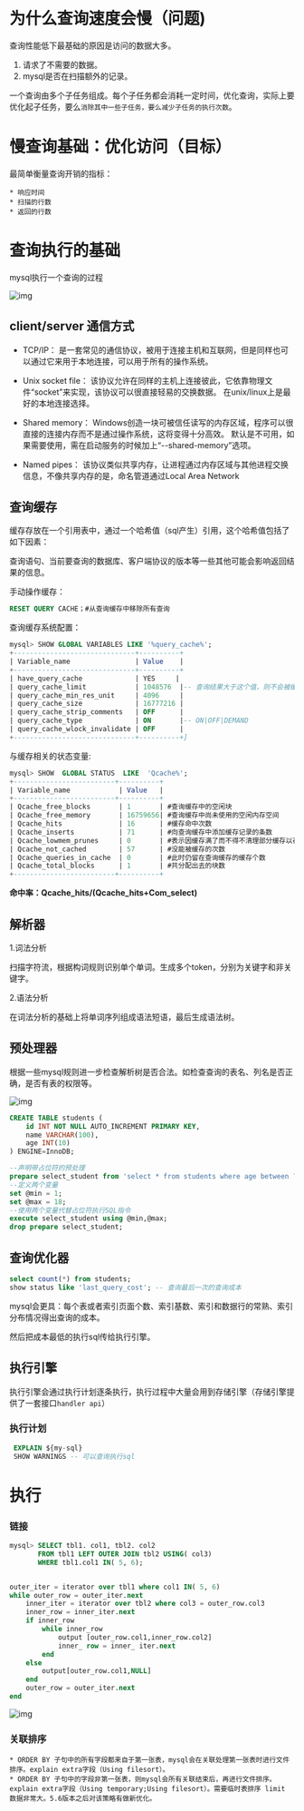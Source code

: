 # 为什么查询速度会慢（问题)

查询性能低下最基础的原因是访问的数据大多。

1. 请求了不需要的数据。
2. mysql是否在扫描额外的记录。

一个查询由多个子任务组成。每个子任务都会消耗一定时间，优化查询，实际上要优化起子任务，要么`消除其中一些子任务，要么减少子任务的执行次数`。



# 慢查询基础：优化访问（目标）

最简单衡量查询开销的指标：

	* 响应时间
	* 扫描的行数
	* 返回的行数



# 查询执行的基础

mysql执行一个查询的过程



![img](https://raw.githubusercontent.com/pujie147/nouk-doc/master/mysql/images/20191204191659238.png)

## client/server 通信方式

* TCP/IP：
  是一套常见的通信协议，被用于连接主机和互联网，但是同样也可以通过它来用于本地连接，可以用于所有的操作系统。

* Unix socket file：
  该协议允许在同样的主机上连接彼此，它依靠物理文件“socket”来实现，该协议可以很直接轻易的交换数据。
  在unix/linux上是最好的本地连接选择。

* Shared memory：
  Windows创造一块可被信任读写的内存区域，程序可以很直接的连接内存而不是通过操作系统，这将变得十分高效。
  默认是不可用，如果需要使用，需在启动服务的时候加上“--shared-memory”选项。

* Named pipes：
  该协议类似共享内存，让进程通过内存区域与其他进程交换信息，不像共享内存的是，命名管道通过Local Area Network

## 查询缓存

缓存存放在一个引用表中，通过一个哈希值（sql产生）引用，这个哈希值包括了如下因素：

查询语句、当前要查询的数据库、客户端协议的版本等一些其他可能会影响返回结果的信息。

手动操作缓存：

```sql
RESET QUERY CACHE；#从查询缓存中移除所有查询
```

查询缓存系统配置：

```sql
mysql> SHOW GLOBAL VARIABLES LIKE '%query_cache%';
+------------------------------+----------+
| Variable_name                | Value    |
+------------------------------+----------+
| have_query_cache             | YES     |      
| query_cache_limit            | 1048576  |-- 查询结果大于这个值，则不会被缓存。单位Bytes
| query_cache_min_res_unit     | 4096     |
| query_cache_size             | 16777216 |
| query_cache_strip_comments   | OFF      |
| query_cache_type             | ON       |-- ON|OFF|DEMAND
| query_cache_wlock_invalidate | OFF      |
+------------------------------+----------+]
```

与缓存相关的状态变量:

```sql
mysql> SHOW  GLOBAL STATUS  LIKE  'Qcache%';
+-------------------------+----------+
| Variable_name            | Value   |
+-------------------------+----------+
| Qcache_free_blocks       | 1       | #查询缓存中的空闲块
| Qcache_free_memory       | 16759656| #查询缓存中尚未使用的空闲内存空间
| Qcache_hits              | 16      | #缓存命中次数
| Qcache_inserts           | 71      | #向查询缓存中添加缓存记录的条数
| Qcache_lowmem_prunes     | 0       | #表示因缓存满了而不得不清理部分缓存以存储新的缓存，这样操作的次数。若此数值过大，则表示缓存空间太小了。
| Qcache_not_cached        | 57      | #没能被缓存的次数
| Qcache_queries_in_cache  | 0       | #此时仍留在查询缓存的缓存个数
| Qcache_total_blocks      | 1       | #共分配出去的块数
+-------------------------+----------+
```

**命中率：Qcache_hits/(Qcache_hits+Com_select)**



## 解析器

1.词法分析

扫描字符流，根据构词规则识别单个单词。生成多个token，分别为关键字和非关键字。

2.语法分析

在词法分析的基础上将单词序列组成语法短语，最后生成语法树。



## 预处理器



根据一些mysql规则进一步检查解析树是否合法。如检查查询的表名、列名是否正确，是否有表的权限等。

![img](https://raw.githubusercontent.com/pujie147/nouk-doc/master/mysql/images/1385831-20190219101803343-1749289173.png)

```sql
CREATE TABLE students (
    id INT NOT NULL AUTO_INCREMENT PRIMARY KEY,
    name VARCHAR(100),
    age INT(10) 
) ENGINE=InnoDB;
```



```sql
--声明带占位符的预处理
prepare select_student from 'select * from students where age between ? and ?';
--定义两个变量
set @min = 1;
set @max = 18;
--使用两个变量代替占位符执行SQL指令
execute select_student using @min,@max;
drop prepare select_student;
```



## 查询优化器

```sql
select count(*) from students;
show status like 'last_query_cost'; -- 查询最后一次的查询成本
```

mysql会更具：每个表或者索引页面个数、索引基数、索引和数据行的常熟、索引分布情况得出查询的成本。

然后把成本最低的执行sql传给执行引擎。



## 执行引擎

执行引擎会通过执行计划逐条执行，执行过程中大量会用到存储引擎（存储引擎提供了一套接口`handler api`）







### 执行计划

```sql
 EXPLAIN ${my-sql}
 SHOW WARNINGS -- 可以查询执行sql
```





# 执行

### 链接

```sql
mysql> SELECT tbl1. col1, tbl2. col2 
	   FROM tbl1 LEFT OUTER JOIN tbl2 USING( col3) 
       WHERE tbl1.col1 IN( 5, 6);
```

```sql

outer_iter = iterator over tbl1 where col1 IN( 5, 6) 
while outer_row = outer_iter.next 
	inner_iter = iterator over tbl2 where col3 = outer_row.col3 
	inner_row = inner_iter.next 
	if inner_row
    	while inner_row 
    		output [outer_row.col1,inner_row.col2]
    		inner_ row = inner_ iter.next
        end 
    else 
    	output[outer_row.col1,NULL] 
    end 
    outer_row = outer_iter.next 
end

```

![img](https://raw.githubusercontent.com/pujie147/nouk-doc/master/mysql/images/format,png)

### 关联排序

	* ORDER BY 子句中的所有字段都来自于第一张表，mysql会在关联处理第一张表时进行文件排序。explain extra字段（Using filesort）。
	* ORDER BY 子句中的字段非第一张表，则mysql会所有关联结束后，再进行文件排序。explain extra字段（Using temporary;Using filesort）。需要临时表排序 limit 数据非常大。5.6版本之后对该策略有做新优化。























